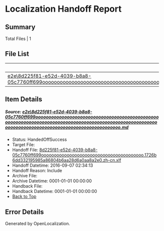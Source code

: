 # <a name='report-top'></a> Localization Handoff Report

## Summary
 Total Files | 1

## File List
 Source File | Status | Details 
 ----------- | ------ | ------- 
 [e2e\8d225f81-e52d-4039-b8a8-05c7760ff699ooooooooooooooooooooooooooooooooooooooooooooooooooooooooooooooooooooooooooooooooooooooooooooooooooooooooooooooooooooooooooooooooooooooooooooooooooooo.md](https://github.com/OpenLocalizationTestOrg/ol-test0/blob/71bf09633c3c8018bafbc109e04e4abf3e556c83/e2e/8d225f81-e52d-4039-b8a8-05c7760ff699ooooooooooooooooooooooooooooooooooooooooooooooooooooooooooooooooooooooooooooooooooooooooooooooooooooooooooooooooooooooooooooooooooooooooooooooooooooo.md) | HandedOffSuccess | [Details](#dac8090e623f184010cc0a446ec7b67ac9e9e2851)

## Item Details
##### <a name='dac8090e623f184010cc0a446ec7b67ac9e9e2851'></a> Source: [e2e\8d225f81-e52d-4039-b8a8-05c7760ff699ooooooooooooooooooooooooooooooooooooooooooooooooooooooooooooooooooooooooooooooooooooooooooooooooooooooooooooooooooooooooooooooooooooooooooooooooooooo.md](https://github.com/OpenLocalizationTestOrg/ol-test0/blob/71bf09633c3c8018bafbc109e04e4abf3e556c83/e2e/8d225f81-e52d-4039-b8a8-05c7760ff699ooooooooooooooooooooooooooooooooooooooooooooooooooooooooooooooooooooooooooooooooooooooooooooooooooooooooooooooooooooooooooooooooooooooooooooooooooooo.md)
* Status: HandedOffSuccess
* Target File: 
* Handoff File: [8d225f81-e52d-4039-b8a8-05c7760ff699oooooooooooooooooooooooooooooooooooooooo.1726b6dd332195985a86804b6aa28d6a0aa8a2e0.zh-cn.xlf](https://github.com/OpenLocalizationTestOrg/ol-test0-handoff/blob/8c958f84ebcadb133d3672c9300a74bf11cdb9f6/ol-handoff/OpenLocalizationTestOrg/ol-test0-zhcn/ci/ht/8d225f81-e52d-4039-b8a8-05c7760ff699oooooooooooooooooooooooooooooooooooooooo.1726b6dd332195985a86804b6aa28d6a0aa8a2e0.zh-cn.xlf)
* Handoff Datetime: 2016-09-07 02:34:13
* Handoff Reason: Include
* Archive File: 
* Archive Datetime: 0001-01-01 00:00:00
* Handback File: 
* Handback Datetime: 0001-01-01 00:00:00
* [Back to Top](#report-top)


## Error Details

Generated by OpenLocalization.
